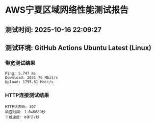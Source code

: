 # AWS宁夏区域网络性能测试报告
## 测试时间: 2025-10-16 22:09:27
## 测试环境: GitHub Actions Ubuntu Latest (Linux)

### 带宽测试结果
```
Ping: 5.747 ms
Download: 2051.76 Mbit/s
Upload: 1795.61 Mbit/s
```

### HTTP连接测试结果
```
HTTP状态码: 307
响应时间: 1.046089秒
下载速度: 0字节/秒
```

